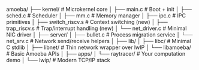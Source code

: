 amoeba/
├── kernel/             # Microkernel core
│   ├── main.c          # Boot + init
│   ├── sched.c         # Scheduler
│   ├── mm.c            # Memory manager
│   ├── ipc.c           # IPC primitives
│   ├── switch_riscv.s  # Context switching (new)
│   ├── trap_riscv.s    # Trap/interrupt handling (new)
│   └── net_driver.c    # Minimal NIC driver
│
├── server/
│   ├── bullet.c        # Process migration service
│   └── net_srv.c       # Network send/receive helpers
│
├── lib/
│   ├── libc/           # Minimal C stdlib
│   ├── libnet/         # Thin network wrapper over lwIP
│   └── libamoeba/      # Basic Amoeba APIs
│
├── apps/
│   └── raytracer/      # Your computation demo
│
└── lwip/               # Modern TCP/IP stack
